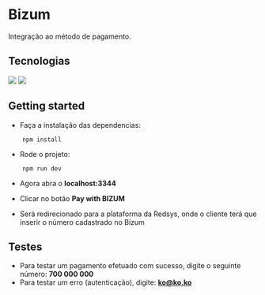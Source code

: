 
# Bizum

Integração ao método de pagamento.

## Tecnologias

<img src="	https://img.shields.io/badge/TypeScript-007ACC?style=for-the-badge&logo=typescript&logoColor=white" /> <img src="https://img.shields.io/badge/Node.js-43853D?style=for-the-badge&logo=node.js&logoColor=white" />

## Getting started

* Faça a instalação das dependencias:
```
    npm install
```
* Rode o projeto:
```
    npm run dev 
```

* Agora abra o **localhost:3344**

* Clicar no botão **Pay with BIZUM**

* Será redirecionado para a plataforma da Redsys, onde o cliente terá que inserir o número cadastrado no Bizum

## Testes

* Para testar um pagamento efetuado com sucesso, digite o seguinte número: **700 000 000**
* Para testar um erro (autenticação), digite: **ko@ko.ko** 
